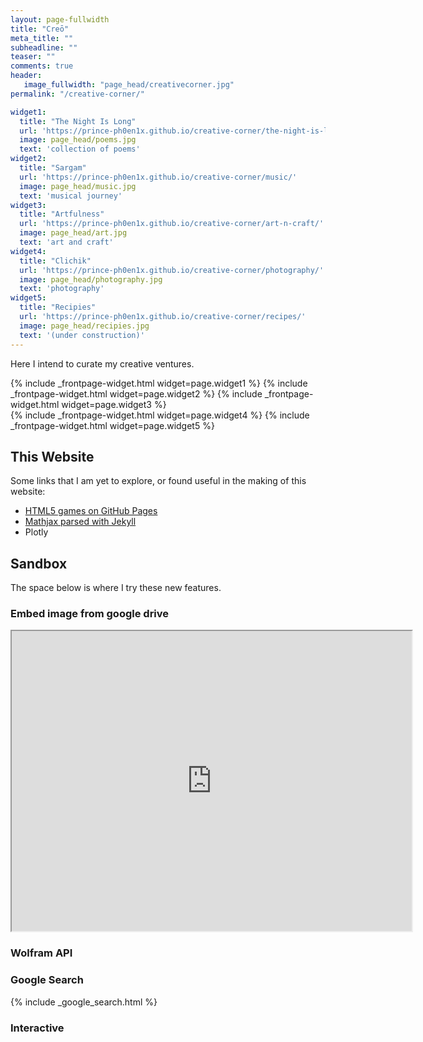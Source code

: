 ```yaml
---
layout: page-fullwidth
title: "Creō"
meta_title: ""
subheadline: ""
teaser: ""
comments: true
header:
   image_fullwidth: "page_head/creativecorner.jpg"
permalink: "/creative-corner/"

widget1:
  title: "The Night Is Long"
  url: 'https://prince-ph0en1x.github.io/creative-corner/the-night-is-long/'
  image: page_head/poems.jpg
  text: 'collection of poems'
widget2:
  title: "Sargam"
  url: 'https://prince-ph0en1x.github.io/creative-corner/music/'
  image: page_head/music.jpg
  text: 'musical journey'
widget3:
  title: "Artfulness"
  url: 'https://prince-ph0en1x.github.io/creative-corner/art-n-craft/'
  image: page_head/art.jpg
  text: 'art and craft'
widget4:
  title: "Clichik"
  url: 'https://prince-ph0en1x.github.io/creative-corner/photography/'
  image: page_head/photography.jpg
  text: 'photography'
widget5:
  title: "Recipies"
  url: 'https://prince-ph0en1x.github.io/creative-corner/recipes/'
  image: page_head/recipies.jpg
  text: '(under construction)'
---
```


Here I intend to curate my creative ventures.

<div class="row t60">
	{% include _frontpage-widget.html widget=page.widget1 %}
	{% include _frontpage-widget.html widget=page.widget2 %}
	{% include _frontpage-widget.html widget=page.widget3 %}
</div>

<div class="row t60">
	{% include _frontpage-widget.html widget=page.widget4 %}
	{% include _frontpage-widget.html widget=page.widget5 %}
</div>

## This Website

Some links that I am yet to explore, or found useful in the making of this website:
* [HTML5 games on GitHub Pages](https://end3r.com/blog/2014/02/host-your-html5-games-on-github-pages/)
* [Mathjax parsed with Jekyll](https://stackoverflow.com/questions/34227995/mathjax-being-parsed-with-jekyll/34231579#34231579)
* Plotly

## Sandbox

The space below is where I try these new features.

### Embed image from google drive

<iframe src="https://drive.google.com/file/d/1OmGLCECAYAhNzHuDDrNzGMUvwPbWv3a6/preview" width="640" height="480" allow="autoplay"></iframe>

### Wolfram API

<script type="text/javascript" id="WolframAlphaScript5d3dce72cfeaf05c96e2939b9c7ead33" src="//www.wolframalpha.com/widget/widget.jsp?id=5d3dce72cfeaf05c96e2939b9c7ead33"></script>

### Google Search

{% include _google_search.html %}

### Interactive

<div id="errors" style="
  background: #c00;
  color: #fff;
  display: none;
  margin: -20px -20px 20px;
  padding: 20px;
  white-space: pre-wrap;
"></div>
<div id="root"></div>
<script>
window.addEventListener('mousedown', function(e) {
  document.body.classList.add('mouse-navigation');
  document.body.classList.remove('kbd-navigation');
});
window.addEventListener('keydown', function(e) {
  if (e.keyCode === 9) {
    document.body.classList.add('kbd-navigation');
    document.body.classList.remove('mouse-navigation');
  }
});
window.addEventListener('click', function(e) {
  if (e.target.tagName === 'A' && e.target.getAttribute('href') === '#') {
    e.preventDefault();
  }
});
window.onerror = function(message, source, line, col, error) {
  var text = error ? error.stack || error : message + ' (at ' + source + ':' + line + ':' + col + ')';
  errors.textContent += text + '\n';
  errors.style.display = '';
};
console.error = (function(old) {
  return function error() {
    errors.textContent += Array.prototype.slice.call(arguments).join(' ') + '\n';
    errors.style.display = '';
    old.apply(this, arguments);
  }
})(console.error);
</script>


